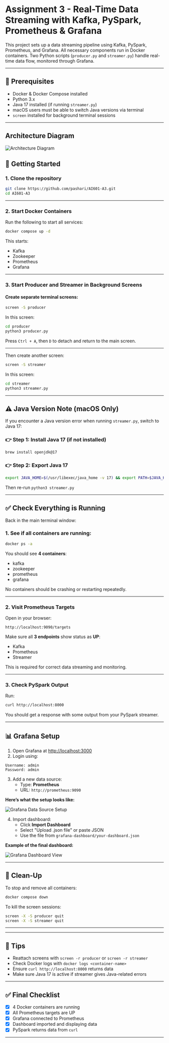 

# Assignment 3 - Real-Time Data Streaming with Kafka, PySpark, Prometheus & Grafana

This project sets up a data streaming pipeline using Kafka, PySpark, Prometheus, and Grafana. All necessary components run in Docker containers. Two Python scripts (`producer.py` and `streamer.py`) handle real-time data flow, monitored through Grafana.

---

## 🧰 Prerequisites

- Docker & Docker Compose installed
- Python 3.x
- Java 17 installed (if running `streamer.py`)
- macOS users must be able to switch Java versions via terminal
- `screen` installed for background terminal sessions

---

## Architecture Diagram


![Architecture Diagram](Architecture-Diagram/Architecture-Diagram-Assignment3.png)


## 🚀 Getting Started

### 1. Clone the repository

```bash
git clone https://github.com/pashari/AI601-A3.git
cd AI601-A3
```


---

### 2. Start Docker Containers

Run the following to start all services:

```bash
docker compose up -d
```

This starts:
- Kafka
- Zookeeper
- Prometheus
- Grafana

---

### 3. Start Producer and Streamer in Background Screens

#### Create separate terminal screens:

```bash
screen -S producer
```

In this screen:

```bash
cd producer
python3 producer.py
```

Press `Ctrl + A`, then `D` to detach and return to the main screen.

---

Then create another screen:

```bash
screen -S streamer
```

In this screen:

```bash
cd streamer
python3 streamer.py
```

---

## ⚠️ Java Version Note (macOS Only)

If you encounter a Java version error when running `streamer.py`, switch to Java 17:

### 👉 Step 1: Install Java 17 (if not installed)

```bash
brew install openjdk@17
```

### 👉 Step 2: Export Java 17

```bash
export JAVA_HOME=$(/usr/libexec/java_home -v 17) && export PATH=$JAVA_HOME/bin:$PATH
```

Then re-run `python3 streamer.py`

---

## ✅ Check Everything is Running

Back in the main terminal window:

### 1. See if all containers are running:

```bash
docker ps -a
```

You should see **4 containers**:
- kafka
- zookeeper
- prometheus
- grafana

No containers should be crashing or restarting repeatedly.

---

### 2. Visit Prometheus Targets

Open in your browser:

```
http://localhost:9090/targets
```

Make sure all **3 endpoints** show status as **UP**:
- Kafka
- Prometheus
- Streamer

This is required for correct data streaming and monitoring.

---

### 3. Check PySpark Output

Run:

```bash
curl http://localhost:8000
```

You should get a response with some output from your PySpark streamer.

---

## 📊 Grafana Setup

1. Open Grafana at [http://localhost:3000](http://localhost:3000)
2. Login using:

```
Username: admin
Password: admin
```

3. Add a new data source:
    - Type: **Prometheus**
    - URL: `http://prometheus:9090`

**Here’s what the setup looks like:**

![Grafana Data Source Setup](resources/grafana-setup.png)

4. Import dashboard:
    - Click **Import Dashboard**
    - Select "Upload .json file" or paste JSON
    - Use the file from `grafana-dashboard/your-dashboard.json`

**Example of the final dashboard:**

![Grafana Dashboard View](resources/dashboard-view.png)

---

## 🧼 Clean-Up

To stop and remove all containers:

```bash
docker compose down
```

To kill the screen sessions:

```bash
screen -X -S producer quit
screen -X -S streamer quit
```

--- 

---

## 🧠 Tips

- Reattach screens with `screen -r producer` or `screen -r streamer`
- Check Docker logs with `docker logs <container-name>`
- Ensure `curl http://localhost:8000` returns data
- Make sure Java 17 is active if streamer gives Java-related errors

---

## ✅ Final Checklist

- [x] 4 Docker containers are running
- [x] All Prometheus targets are UP
- [x] Grafana connected to Prometheus
- [x] Dashboard imported and displaying data
- [x] PySpark returns data from `curl`

---


